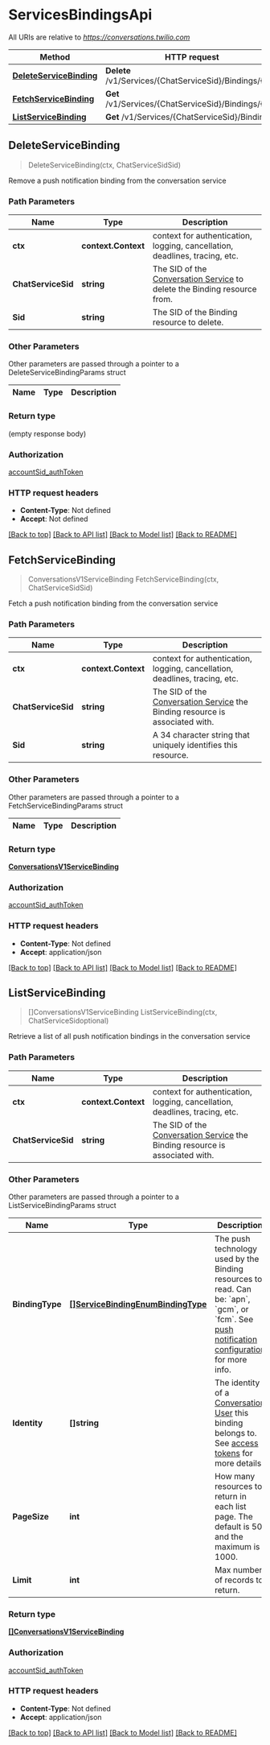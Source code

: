 # ServicesBindingsApi

All URIs are relative to *https://conversations.twilio.com*

Method | HTTP request | Description
------------- | ------------- | -------------
[**DeleteServiceBinding**](ServicesBindingsApi.md#DeleteServiceBinding) | **Delete** /v1/Services/{ChatServiceSid}/Bindings/{Sid} | 
[**FetchServiceBinding**](ServicesBindingsApi.md#FetchServiceBinding) | **Get** /v1/Services/{ChatServiceSid}/Bindings/{Sid} | 
[**ListServiceBinding**](ServicesBindingsApi.md#ListServiceBinding) | **Get** /v1/Services/{ChatServiceSid}/Bindings | 



## DeleteServiceBinding

> DeleteServiceBinding(ctx, ChatServiceSidSid)



Remove a push notification binding from the conversation service

### Path Parameters


Name | Type | Description
------------- | ------------- | -------------
**ctx** | **context.Context** | context for authentication, logging, cancellation, deadlines, tracing, etc.
**ChatServiceSid** | **string** | The SID of the [Conversation Service](https://www.twilio.com/docs/conversations/api/service-resource) to delete the Binding resource from.
**Sid** | **string** | The SID of the Binding resource to delete.

### Other Parameters

Other parameters are passed through a pointer to a DeleteServiceBindingParams struct


Name | Type | Description
------------- | ------------- | -------------

### Return type

 (empty response body)

### Authorization

[accountSid_authToken](../README.md#accountSid_authToken)

### HTTP request headers

- **Content-Type**: Not defined
- **Accept**: Not defined

[[Back to top]](#) [[Back to API list]](../README.md#documentation-for-api-endpoints)
[[Back to Model list]](../README.md#documentation-for-models)
[[Back to README]](../README.md)


## FetchServiceBinding

> ConversationsV1ServiceBinding FetchServiceBinding(ctx, ChatServiceSidSid)



Fetch a push notification binding from the conversation service

### Path Parameters


Name | Type | Description
------------- | ------------- | -------------
**ctx** | **context.Context** | context for authentication, logging, cancellation, deadlines, tracing, etc.
**ChatServiceSid** | **string** | The SID of the [Conversation Service](https://www.twilio.com/docs/conversations/api/service-resource) the Binding resource is associated with.
**Sid** | **string** | A 34 character string that uniquely identifies this resource.

### Other Parameters

Other parameters are passed through a pointer to a FetchServiceBindingParams struct


Name | Type | Description
------------- | ------------- | -------------

### Return type

[**ConversationsV1ServiceBinding**](ConversationsV1ServiceBinding.md)

### Authorization

[accountSid_authToken](../README.md#accountSid_authToken)

### HTTP request headers

- **Content-Type**: Not defined
- **Accept**: application/json

[[Back to top]](#) [[Back to API list]](../README.md#documentation-for-api-endpoints)
[[Back to Model list]](../README.md#documentation-for-models)
[[Back to README]](../README.md)


## ListServiceBinding

> []ConversationsV1ServiceBinding ListServiceBinding(ctx, ChatServiceSidoptional)



Retrieve a list of all push notification bindings in the conversation service

### Path Parameters


Name | Type | Description
------------- | ------------- | -------------
**ctx** | **context.Context** | context for authentication, logging, cancellation, deadlines, tracing, etc.
**ChatServiceSid** | **string** | The SID of the [Conversation Service](https://www.twilio.com/docs/conversations/api/service-resource) the Binding resource is associated with.

### Other Parameters

Other parameters are passed through a pointer to a ListServiceBindingParams struct


Name | Type | Description
------------- | ------------- | -------------
**BindingType** | [**[]ServiceBindingEnumBindingType**](ServiceBindingEnumBindingType.md) | The push technology used by the Binding resources to read.  Can be: &#x60;apn&#x60;, &#x60;gcm&#x60;, or &#x60;fcm&#x60;.  See [push notification configuration](https://www.twilio.com/docs/chat/push-notification-configuration) for more info.
**Identity** | **[]string** | The identity of a [Conversation User](https://www.twilio.com/docs/conversations/api/user-resource) this binding belongs to. See [access tokens](https://www.twilio.com/docs/conversations/create-tokens) for more details.
**PageSize** | **int** | How many resources to return in each list page. The default is 50, and the maximum is 1000.
**Limit** | **int** | Max number of records to return.

### Return type

[**[]ConversationsV1ServiceBinding**](ConversationsV1ServiceBinding.md)

### Authorization

[accountSid_authToken](../README.md#accountSid_authToken)

### HTTP request headers

- **Content-Type**: Not defined
- **Accept**: application/json

[[Back to top]](#) [[Back to API list]](../README.md#documentation-for-api-endpoints)
[[Back to Model list]](../README.md#documentation-for-models)
[[Back to README]](../README.md)

